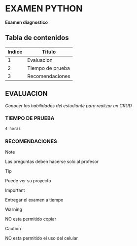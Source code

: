 # EXAMEN PYTHON

**Examen diagnostico**

## Tabla de contenidos
| Indice | Titulo  |
|--|--|
| 1 | Evaluacion |
| 2 | Tiempo de prueba |
| 3 | Recomendaciones |

## EVALUACION

*Conocer las habilidades del estudiante para realizar un CRUD*

### TIEMPO DE PRUEBA

```bash
4 horas
```
### RECOMENDACIONES

> [!NOTE]
>Las preguntas deben hacerse solo al profesor

> [!TIP]
> Puede ver su proyecto

> [!IMPORTANT]  
> Entregar el examen a tiempo

> [!WARNING]  
> NO esta permitido copiar

> [!CAUTION]
> NO esta permitido el uso del celular

